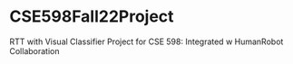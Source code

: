 # CSE598Fall22Project
RTT with Visual Classifier Project for CSE 598: Integrated w HumanRobot Collaboration
